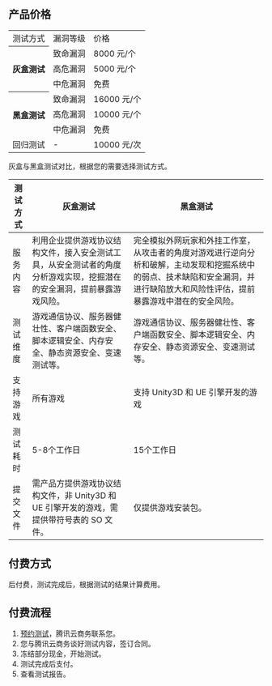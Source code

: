 ## 产品价格


<table class="table table-bordered table-striped table-condensed">
<tr rowspan=3>
<td>测试方式</td>
<td>漏洞等级</td>
<td>价格</td>
</tr> 
<th rowspan=3 >  
灰盒测试	
<td>致命漏洞</td>
<td>8000 元/个</td>
</tr>
<tr >   
<td>高危漏洞</td>
<td>5000 元/个</td>
</tr>
<tr >
<td>中危漏洞</td>
<td>免费</td>
</tr>
<th rowspan=3 >
黑盒测试
<td>致命漏洞</td>
<td>16000 元/个</td>
</th>
<tr >
<td>高危漏洞</td>
<td>10000 元/个</td>
</tr>
<tr >
<td>中危漏洞</td>
<td>免费</td>
</tr>
<tr >
<td>回归测试</td>
<td>-</td>
<td>10000 元/次</td>
</tr>
</table>


灰盒与黑盒测试对比，根据您的需要选择测试方式。

|测试方式| 灰盒测试 | 黑盒测试 |
|---------|---------|---------|
| 服务内容 |利用企业提供游戏协议结构文件，接入安全测试工具，从安全测试者的角度分析游戏实现，挖掘潜在的安全漏洞，提前暴露游戏风险。|完全模拟外网玩家和外挂工作室，从攻击者的角度对游戏进行逆向分析和破解，主动发现和挖掘系统中的弱点、技术缺陷和安全漏洞，并进行缺陷放大和风险性评估，提前暴露游戏中潜在的安全风险。|
|测试维度|游戏通信协议、服务器健壮性、客户端函数安全、脚本逻辑安全、内存安全、静态资源安全、变速测试等。|游戏通信协议、服务器健壮性、客户端函数安全、脚本逻辑安全、内存安全、静态资源安全、变速测试等。|
|支持游戏| 所有游戏 | 支持 Unity3D 和 UE 引擎开发的游戏 |
|测试耗时| 5-8个工作日 | 15个工作日 |
|提交文件|需产品方提供游戏协议结构文件，非 Unity3D 和 UE 引擎开发的游戏，需提供带符号表的 SO 文件。| 仅提供游戏安装包。 |


## 付费方式

后付费，测试完成后，根据测试的结果计算费用。

## 付费流程
1. [预约测试](https://console.cloud.tencent.com/wetest/sr)，腾讯云商务联系您。
2. 您与腾讯云商务谈好测试内容，签订合同。
3. 冻结部分现金，开始测试。
4. 测试完成后支付。
5. 查看测试报告。
